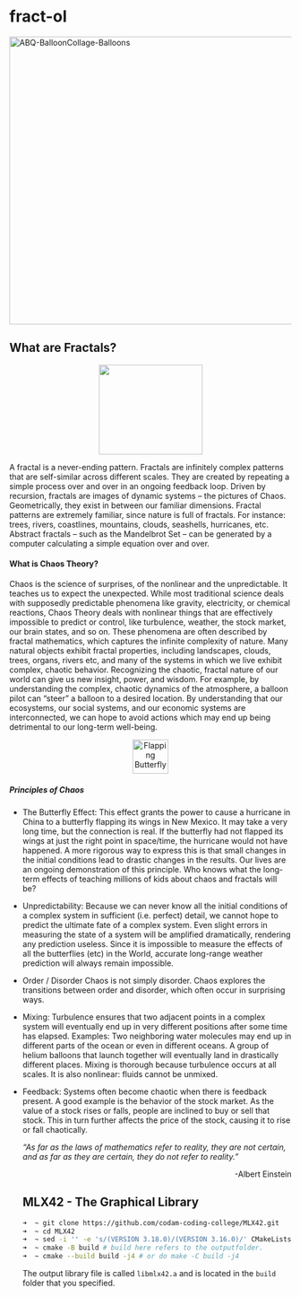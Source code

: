 # fract-ol

<img class="aligncenter size-large wp-image-3831 img-responsive" src="https://fractalfoundation.org/wp-content/uploads/2019/08/ABQ-BalloonCollage-Balloons-1024x513.jpg" alt="ABQ-BalloonCollage-Balloons" width="1024" height="513">

<div id="post-149" class="post-149 page type-page status-publish hentry p publish first-page cat untagged">

## What are Fractals?	

<div align="center"><img class="aligncenter size-full wp-image-203 img-responsive" title="sierpinski-zoom41" src="http://fractalfoundation.wolfesongs.com/wp-content/uploads/2009/01/sierpinski-zoom41.gif" alt="" width="185" height="160"></div>

<p></p>

<p>A fractal is a never-ending pattern. Fractals are infinitely complex patterns that are self-similar across different scales. They are created by repeating a simple process over and over in an ongoing feedback loop. Driven by recursion, fractals are images of dynamic systems – the pictures of Chaos. Geometrically, they exist in between our familiar dimensions. Fractal patterns are extremely familiar, since nature is full of fractals. For instance: trees, rivers, coastlines, mountains, clouds, seashells, hurricanes, etc. Abstract fractals – such as the Mandelbrot Set – can be generated by a computer calculating a simple equation over and over.</p>

<p></p><h4>What is Chaos Theory?</h4><p></p>
<p>Chaos is the science of surprises, of the nonlinear and the unpredictable. It teaches us to expect the unexpected. While most traditional science deals with supposedly predictable phenomena like gravity, electricity, or chemical reactions, Chaos Theory deals with nonlinear things that are effectively impossible to predict or control, like turbulence, weather, the stock market, our brain states, and so on. These phenomena are often described by fractal mathematics, which captures the infinite complexity of nature. Many natural objects exhibit fractal properties, including landscapes, clouds, trees, organs, rivers etc, and many of the systems in which we live exhibit complex, chaotic behavior. Recognizing the chaotic, fractal nature of our world can give us new insight, power, and wisdom. For example, by understanding the complex, chaotic dynamics of the atmosphere, a balloon pilot can “steer” a balloon to a desired location. By understanding that our ecosystems, our social systems, and our economic systems are interconnected, we can hope to avoid actions which may end up being detrimental to our long-term well-being.</p>
<div align="center"><img class="size-full wp-image-192 img-responsive" title="butterflaps1" src="http://fractalfoundation.wolfesongs.com/wp-content/uploads/2009/01/butterflaps1.gif" alt="Flapping Butterfly" width="64" height="61"></div><p></p>
<h5 style="text-align: left;"><strong>Principles of Chaos</strong></h5>
<ul>
<li>The Butterfly Effect: This effect grants the power to cause a hurricane in China to a butterfly flapping its wings in New Mexico. It may take a very long time, but the connection is real. If the butterfly had not flapped its wings at just the right point in space/time, the hurricane would not have happened. A more rigorous way to express this is that small changes in the initial conditions lead to drastic changes in the results. Our lives are an ongoing demonstration of this principle. Who knows what the long-term effects of teaching millions of kids about chaos and fractals will be?</li>
</ul>
<ul>
<li>Unpredictability: Because we can never know all the initial conditions of a complex system in sufficient (i.e. perfect) detail, we cannot hope to predict the ultimate fate of a complex system. Even slight errors in measuring the state of a system will be amplified dramatically, rendering any prediction useless. Since it is impossible to measure the effects of all the butterflies (etc) in the World, accurate long-range weather prediction will always remain impossible.</li>
</ul>
<ul>
<li>Order / Disorder Chaos is not simply disorder. Chaos explores the transitions between order and disorder, which often occur in surprising ways.</li>
</ul>
<ul>
<li>Mixing: Turbulence ensures that two adjacent points in a complex system will eventually end up in very different positions after some time has elapsed. Examples: Two neighboring water molecules may end up in different parts of the ocean or even in different oceans. A group of helium balloons that launch together will eventually land in drastically different places. Mixing is thorough because turbulence occurs at all scales. It is also nonlinear: fluids cannot be unmixed.</li>
</ul>
<ul>
<li>Feedback: Systems often become chaotic when there is feedback present. A good example is the behavior of the stock market. As the value of a stock rises or falls, people are inclined to buy or sell that stock. This in turn further affects the price of the stock, causing it to rise or fall chaotically.</li>
</ul>
<ul>

<p><em>“As far as the laws of mathematics refer to reality, they are not certain, and as far as they are certain, they do not refer to reality.”</em></p>
<p style="text-align: right;"><em><span style="font-style: normal;">-Albert Einstein</span></em></p>


## MLX42 - The Graphical Library
  
```bash 
➜  ~ git clone https://github.com/codam-coding-college/MLX42.git
➜  ~ cd MLX42
➜  ~ sed -i '' -e 's/(VERSION 3.18.0)/(VERSION 3.16.0)/' CMakeLists.txt
➜  ~ cmake -B build # build here refers to the outputfolder.
➜  ~ cmake --build build -j4 # or do make -C build -j4
```

The output library file is called `libmlx42.a` and is located in the `build` folder that you specified.
